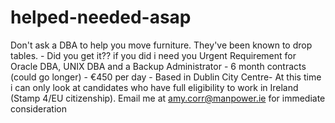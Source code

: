 # helped-needed-asap
Don't ask a DBA to help you move furniture. They've been known to drop tables. - Did you get it?? if you did i need you Urgent Requirement for Oracle DBA, UNIX DBA and a Backup Administrator - 6 month contracts (could go longer) - €450 per day - Based in Dublin City Centre- At this time i can only look at candidates who have full eligibility to work in Ireland (Stamp 4/EU citizenship). Email me at amy.corr@manpower.ie for immediate consideration
